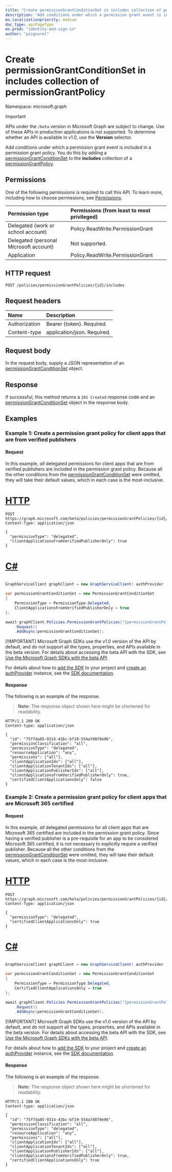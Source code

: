 ```yaml
---
title: "Create permissionGrantConditionSet in includes collection of permissionGrantPolicy"
description: "Add conditions under which a permission grant event is included in a permission grant policy."
ms.localizationpriority: medium
doc_type: apiPageType
ms.prod: "identity-and-sign-in"
author: "psignoret"
---
```


# Create permissionGrantConditionSet in includes collection of permissionGrantPolicy

Namespace: microsoft.graph

> [!IMPORTANT]
> APIs under the `/beta` version in Microsoft Graph are subject to change. Use of these APIs in production applications is not supported. To determine whether an API is available in v1.0, use the **Version** selector.

Add conditions under which a permission grant event is *included* in a permission grant policy. You do this by adding a [permissionGrantConditionSet](../resources/permissiongrantconditionset.md) to the **includes** collection of a  [permissionGrantPolicy](../resources/permissionGrantPolicy.md).

## Permissions

One of the following permissions is required to call this API. To learn more, including how to choose permissions, see [Permissions](/graph/permissions-reference).

|Permission type      | Permissions (from least to most privileged)              |
|:--------------------|:---------------------------------------------------------|
|Delegated (work or school account) | Policy.ReadWrite.PermissionGrant |
|Delegated (personal Microsoft account) | Not supported.    |
|Application | Policy.ReadWrite.PermissionGrant |

## HTTP request

<!-- { "blockType": "ignored" } -->

```http
POST /policies/permissionGrantPolicies/{id}/includes
```

## Request headers

| Name       | Description|
|:-----------|:----------|
| Authorization | Bearer {token}. Required.  |
| Content-type | application/json. Required. |

## Request body

In the request body, supply a JSON representation of an [permissionGrantConditionSet](../resources/permissiongrantconditionset.md) object.

## Response

If successful, this method returns a `201 Created` response code and an [permissionGrantConditionSet](../resources/permissiongrantconditionset.md) object in the response body.

## Examples

### Example 1: Create a permission grant policy for client apps that are from verified publishers 

#### Request

In this example, *all* delegated permissions for client apps that are from verified publishers are included in the permission grant policy. Because all the other conditions from the [permissionGrantConditionSet](../resources/permissiongrantconditionset.md) were omitted, they will take their default values, which in each case is the most-inclusive.


# [HTTP](#tab/http)
<!-- {
  "blockType": "request",
  "truncated": true,
  "name": "permissiongrantpolicy_create_includes_for_verified_publishers"
}-->

```http
POST https://graph.microsoft.com/beta/policies/permissionGrantPolicies/{id}/includes
Content-Type: application/json

{
  "permissionType": "delegated",
  "clientApplicationsFromVerifiedPublisherOnly": true
}
```

# [C#](#tab/csharp)

```csharp

GraphServiceClient graphClient = new GraphServiceClient( authProvider );

var permissionGrantConditionSet = new PermissionGrantConditionSet
{
	PermissionType = PermissionType.Delegated,
	ClientApplicationsFromVerifiedPublisherOnly = true
};

await graphClient.Policies.PermissionGrantPolicies["{permissionGrantPolicy-id}"].Includes
	.Request()
	.AddAsync(permissionGrantConditionSet);

```


 [!IMPORTANT]
 Microsoft Graph SDKs use the v1.0 version of the API by default, and do not support all the types, properties, and APIs available in the beta version. For details about accessing the beta API with the SDK, see [Use the Microsoft Graph SDKs with the beta API](/graph/sdks/use-beta).

 For details about how to [add the SDK](/graph/sdks/sdk-installation) to your project and [create an authProvider](/graph/sdks/choose-authentication-providers) instance, see the [SDK documentation](/graph/sdks/sdks-overview).

#### Response

The following is an example of the response.

> **Note:** The response object shown here might be shortened for readability.

<!-- {
  "blockType": "response",
  "truncated": true,
  "@odata.type": "microsoft.graph.permissionGrantConditionSet"
} -->

```http
HTTP/1.1 200 OK
Content-type: application/json

{
  "id": "75ffda85-9314-43bc-bf19-554a7d079e96",
  "permissionClassification": "all",
  "permissionType": "delegated",
  "resourceApplication": "any",
  "permissions": ["all"],
  "clientApplicationIds": ["all"],
  "clientApplicationTenantIds": ["all"],
  "clientApplicationPublisherIds": ["all"],
  "clientApplicationsFromVerifiedPublisherOnly": true,
  "certifiedClientApplicationsOnly": false
}
```
### Example 2: Create a permission grant policy for client apps that are Microsoft 365 certified  

#### Request

In this example, *all* delegated permissions for all client apps that are Microsoft 365 certified are included in the permission grant policy. Since having a verified publisher is a pre-requisite for an app to be considered Microsoft 365 certified, it is not necessary to explicitly require a verified publisher. Because all the other conditions from the [permissionGrantConditionSet](../resources/permissiongrantconditionset.md) were omitted, they will take their default values, which in each case is the most-inclusive.



# [HTTP](#tab/http)
<!-- {
  "blockType": "request",
  "truncated": true,
  "name": "permissiongrantpolicy_create_includes_for_M365_certified"
}-->

```http
POST https://graph.microsoft.com/beta/policies/permissionGrantPolicies/{id}/includes
Content-Type: application/json

{
  "permissionType": "delegated",
  "certifiedClientApplicationsOnly": true
}
```

# [C#](#tab/csharp)

```csharp

GraphServiceClient graphClient = new GraphServiceClient( authProvider );

var permissionGrantConditionSet = new PermissionGrantConditionSet
{
	PermissionType = PermissionType.Delegated,
	CertifiedClientApplicationsOnly = true
};

await graphClient.Policies.PermissionGrantPolicies["{permissionGrantPolicy-id}"].Includes
	.Request()
	.AddAsync(permissionGrantConditionSet);

```


 [!IMPORTANT]
 Microsoft Graph SDKs use the v1.0 version of the API by default, and do not support all the types, properties, and APIs available in the beta version. For details about accessing the beta API with the SDK, see [Use the Microsoft Graph SDKs with the beta API](/graph/sdks/use-beta).

 For details about how to [add the SDK](/graph/sdks/sdk-installation) to your project and [create an authProvider](/graph/sdks/choose-authentication-providers) instance, see the [SDK documentation](/graph/sdks/sdks-overview).

#### Response

The following is an example of the response.

> **Note:** The response object shown here might be shortened for readability.

<!-- {
  "blockType": "response",
  "truncated": true,
  "@odata.type": "microsoft.graph.permissionGrantConditionSet"
} -->

```http
HTTP/1.1 200 OK
Content-type: application/json

{
  "id": "75ffda85-9314-43bc-bf19-554a7d079e96",
  "permissionClassification": "all",
  "permissionType": "delegated",
  "resourceApplication": "any",
  "permissions": ["all"],
  "clientApplicationIds": ["all"],
  "clientApplicationTenantIds": ["all"],
  "clientApplicationPublisherIds": ["all"],
  "clientApplicationsFromVerifiedPublisherOnly": true,
  "certifiedClientApplicationsOnly": true
}
```

